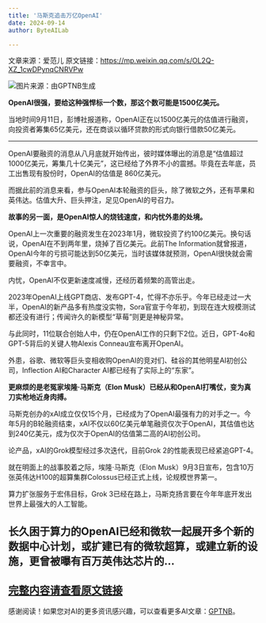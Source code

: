```yaml
---
title: '马斯克追击万亿OpenAI'
date: 2024-09-14
author: ByteAILab

---
```


文章来源：爱范儿
原文链接：https://mp.weixin.qq.com/s/OL2Q-XZ_1cwDPynqCNRVPw

![图片来源：由GPTNB生成](http://www.jesonc.com/upload/8FD7B96F5E34993C64020C0DB54F4C00/1726192039071/lqAUVNZon-_C0bwAjU15zcTE1eWX.png)

**OpenAI很强，要给这种强悍标一个数，那这个数可能是1500亿美元。**

当地时间9月11日，彭博社报道称，OpenAI正在以1500亿美元的估值进行融资，向投资者筹集65亿美元，还在商谈以循环贷款的形式向银行借款50亿美元。

---


OpenAI要融资的消息从八月底就开始传出，彼时媒体曝出的消息是“估值超过1000亿美元，筹集几十亿美元”，这已经给了外界不小的震撼。毕竟在去年底，员工出售现有股份时，OpenAI的估值是 860亿美元。

而据此前的消息来看，参与OpenAI本轮融资的巨头，除了微软之外，还有苹果和英伟达。估值大升、巨头押注，足见OpenAI的号召力。

**故事的另一面，是OpenAI惊人的烧钱速度，和内忧外患的处境。**

OpenAI上一次重要的融资发生在2023年1月，微软投资了约100亿美元。换句话说，OpenAI在不到两年里，烧掉了百亿美元。此前The Information就曾报道，OpenAI今年的亏损可能达到50亿美元，当时该媒体就预测，OpenAI很快就会需要融资，不幸言中。

内忧，OpenAI不仅更新速度减慢，还经历着频繁的高管出走。

2023年OpenAI上线GPT商店、发布GPT-4，忙得不亦乐乎。今年已经走过一大半，OpenAI的新产品多有热度没实物，Sora官宣于今年初，到现在连大规模测试都还没有进行；传闻许久的新模型“草莓”则更是神秘异常。

与此同时，11位联合创始人中，仍在OpenAI工作的只剩下2位。近日，GPT-4o和GPT-5背后的关键人物Alexis Conneau宣布离开OpenAI。

外患，谷歌、微软等巨头变相收购OpenAI的竞对们、硅谷的其他明星AI初创公司，Inflection AI和Character AI都已经有了实际上的“东家”。

**更麻烦的是老冤家埃隆·马斯克（Elon Musk）已经从和OpenAI打嘴仗，变为真刀实枪地近身肉搏。**

马斯克创办的xAI成立仅仅15个月，已经成为了OpenAI最强有力的对手之一。今年5月的B轮融资结束，xAI不仅以60亿美元单笔融资仅次于OpenAI，其估值也达到240亿美元，成为仅次于OpenAI的估值第二高的AI初创公司。

论产品，xAI的Grok模型经过多次迭代，目前Grok 2的性能表现已经紧追GPT-4。

就在明面上的战事胶着之际，埃隆·马斯克（Elon Musk）9月3日宣布，包含10万张英伟达H100的超算集群Colossus已经正式上线，论规模世界第一。

算力扩张服务于宏伟目标，Grok 3已经在路上，马斯克扬言要在今年年底开发出世界上最强大的人工智能。

长久困于算力的OpenAI已经和微软一起展开多个新的数据中心计划，或扩建已有的微软超算，或建立新的设施，更曾被曝有百万英伟达芯片的...
---

[完整内容请查看原文链接](https://www.aixinzhijie.com/article/6846684)
---
感谢阅读！如果您对AI的更多资讯感兴趣，可以查看更多AI文章：[GPTNB](https://gptnb.com)。